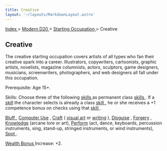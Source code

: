 ```yaml
---
title: Creative
layout: '~/layouts/MarkdownLayout.astro'
---
```


[ Index ](/) > [ Modern D20 ](/modern.d20.srd) > [ Starting Occupation ](/modern.d20.srd/starting.occupation) > Creative

##  Creative

The creative starting occupation covers artists of all types who fan their
creative spark into a career. Illustrators, copywriters, cartoonists, graphic
artists, novelists, magazine columnists, actors, sculptors, game designers,
musicians, screenwriters, photographers, and web designers all fall under this
occupation.

Prerequisite: Age 15+.

Skills: Choose three of the following [ skills ](/modern.d20.srd/skills/index)
as permanent class [ skills ](/modern.d20.srd/skills/index) . If a [ skill](/modern.d20.srd/skills/index) the character selects is already a class [skill ](/modern.d20.srd/skills/index) , he or she receives a +1 competence
bonus on checks using that [ skill ](/modern.d20.srd/skills/index) .

[ Bluff ](/modern.d20.srd/skills/bluff) , [ Computer Use](/modern.d20.srd/skills/computer.use) , [ Craft](/modern.d20.srd/skills/craft) ( [ visual art](/modern.d20.srd/skills/craft.visual.art) or [ writing](/modern.d20.srd/skills/craft.writing) ), [ Disguise](/modern.d20.srd/skills/disguise) , [ Forgery](/modern.d20.srd/skills/forgery) , [ Knowledge](/modern.d20.srd/skills/knowledge) (arcane lore or art), [ Perform](/modern.d20.srd/skills/perform) (act, dance, keyboards, percussion
instruments, sing, stand-up, stringed instruments, or wind instruments), [Spot ](/modern.d20.srd/skills/spot) .

[ Wealth Bonus ](/modern.d20.srd/wealth/wealth.bonus) Increase: +2.

